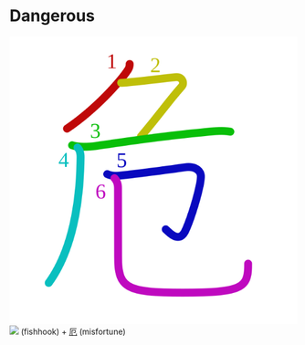 # Dangerous
![危](../Kanji/kanji-colorize/5371.svg)
![](http://www.kanjidamage.com/assets/radsmall/fishhook-d3f5c2e22f077b9f3c7fb8ee81e4fded072b08bc2b6caedf633075619a4b0b9c.jpg) (fishhook) + [厄](厄.md) (misfortune) 